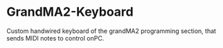 # GrandMA2-Keyboard
Custom handwired keyboard of the grandMA2 programming section, that sends MIDI notes to control onPC.
